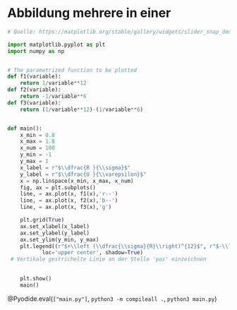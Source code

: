<!--
author:   Claudia Funke

email:    claudia.funke@physik.tu-freiberg.de

version:  0.0.1

language: de

narrator: Deutsch Female

comment:  Struktur der Materie Übung 7

@style
.lia-toc__bottom {
    display: none;
}
@end


import: https://github.com/liascript/CodeRunner

import: https://raw.githubusercontent.com/LiaTemplates/Pyodide/master/README.md


-->

# Abbildung mehrere in einer

``` python
# Quelle: https://matplotlib.org/stable/gallery/widgets/slider_snap_demo.html

import matplotlib.pyplot as plt
import numpy as np


# The parametrized function to be plotted
def f1(variable):
    return 1/variable**12
def f2(variable):
    return -1/variable**6
def f3(variable):
    return (1/variable**12)-(1/variable**6)


def main():
    x_min = 0.8
    x_max = 1.8
    x_num = 100
    y_min = -1
    y_max = 1
    x_label = r"$\\dfrac{R }{\\sigma}$"
    y_label = r"$\\dfrac{U }{\\varepsilon}$"
    x = np.linspace(x_min, x_max, x_num)
    fig, ax = plt.subplots()
    line, = ax.plot(x, f1(x),'r--')
    line, = ax.plot(x, f2(x),'b--')
    line, = ax.plot(x, f3(x),'g')

    plt.grid(True)
    ax.set_xlabel(x_label)
    ax.set_ylabel(y_label)
    ax.set_ylim(y_min, y_max)
    plt.legend((r"$+\\left (\\dfrac{\\sigma}{R}\\right)^{12}$", r"$-\\left (\\dfrac{\\sigma}{R}\\right)^{6}$", r"$+\\left (\\dfrac{\\sigma}{R}\\right)^{12}-\\left (\\dfrac{\\sigma}{R}\\right)^{6}$" ),
           loc='upper center', shadow=True)
 # Vertikale gestrichelte Linie an der Stelle 'pos' einzeichnen
 

    plt.show()
    main()
```
@Pyodide.eval(`["main.py"]`, `python3 -m compileall .`, `python3 main.py`)